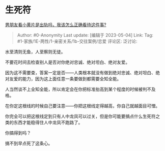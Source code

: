 # 生死符
[男朋友看小黄片是出轨吗，我该怎么正确看待这件事?](https://www.zhihu.com/question/595006257/answer/3011587777)

> Author: #0-Anonymity
> Last update: [编辑于 2023-05-04]
> Link:
> Tag: #1-家族/1E-两性/1-亲密关系/1b-交往案例/恋爱
> 评论区:
> 泛讨论:

水至清则无鱼，人至察则无徒。

不要花时间去检查别人是否对你绝对忠诚、绝对坦白、绝对友爱。

因为这不需要查，答案一定是否——人类根本就没有做到绝对忠诚、绝对坦白、绝对友爱的能力，因为这上面任意一条要做到都需要全知全能。

人当然谈不上全知全能，所以肯定会在你把标准抬高到某个程度的时候被判不及格。

在你定这根线的时候自己要注意——你把这根线定得越高，你自己就越面目可憎。

你完全可以把这根线定到只有人中龙凤可以过关，但是你可能要搞点什么生死符之类的东西才能稳得住人中龙凤不跑路了。

你搞得到吗？

搞不到早点死了这条心。